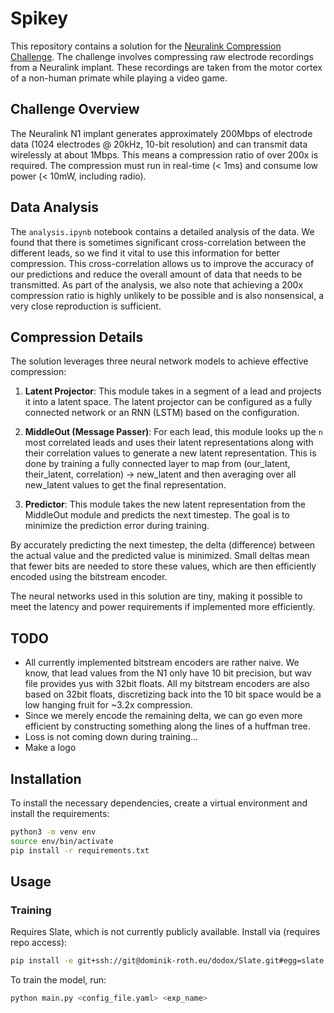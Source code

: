 # Spikey

This repository contains a solution for the [Neuralink Compression Challenge](https://content.neuralink.com/compression-challenge/README.html). The challenge involves compressing raw electrode recordings from a Neuralink implant. These recordings are taken from the motor cortex of a non-human primate while playing a video game.

## Challenge Overview

The Neuralink N1 implant generates approximately 200Mbps of electrode data (1024 electrodes @ 20kHz, 10-bit resolution) and can transmit data wirelessly at about 1Mbps. This means a compression ratio of over 200x is required. The compression must run in real-time (< 1ms) and consume low power (< 10mW, including radio).

## Data Analysis

The `analysis.ipynb` notebook contains a detailed analysis of the data. We found that there is sometimes significant cross-correlation between the different leads, so we find it vital to use this information for better compression. This cross-correlation allows us to improve the accuracy of our predictions and reduce the overall amount of data that needs to be transmitted. As part of the analysis, we also note that achieving a 200x compression ratio is highly unlikely to be possible and is also nonsensical, a very close reproduction is sufficient.

## Compression Details

The solution leverages three neural network models to achieve effective compression:

1. **Latent Projector**: This module takes in a segment of a lead and projects it into a latent space. The latent projector can be configured as a fully connected network or an RNN (LSTM) based on the configuration.

2. **MiddleOut (Message Passer)**: For each lead, this module looks up the `n` most correlated leads and uses their latent representations along with their correlation values to generate a new latent representation. This is done by training a fully connected layer to map from (our_latent, their_latent, correlation) -> new_latent and then averaging over all new_latent values to get the final representation.

3. **Predictor**: This module takes the new latent representation from the MiddleOut module and predicts the next timestep. The goal is to minimize the prediction error during training.

By accurately predicting the next timestep, the delta (difference) between the actual value and the predicted value is minimized. Small deltas mean that fewer bits are needed to store these values, which are then efficiently encoded using the bitstream encoder.

The neural networks used in this solution are tiny, making it possible to meet the latency and power requirements if implemented more efficiently.

## TODO

- All currently implemented bitstream encoders are rather naive. We know, that lead values from the N1 only have 10 bit precision, but wav file provides yus with 32bit floats. All my bitstream encoders are also based on 32bit floats, discretizing back into the 10 bit space would be a low hanging fruit for ~3.2x compression.
- Since we merely encode the remaining delta, we can go even more efficient by constructing something along the lines of a huffman tree.
- Loss is not coming down during training...
- Make a logo

## Installation

To install the necessary dependencies, create a virtual environment and install the requirements:

```bash
python3 -m venv env
source env/bin/activate
pip install -r requirements.txt
```

## Usage

### Training

Requires Slate, which is not currently publicly available. Install via (requires repo access):

```bash
pip install -e git+ssh://git@dominik-roth.eu/dodox/Slate.git#egg=slate
```

To train the model, run:

```bash
python main.py <config_file.yaml> <exp_name>
```

